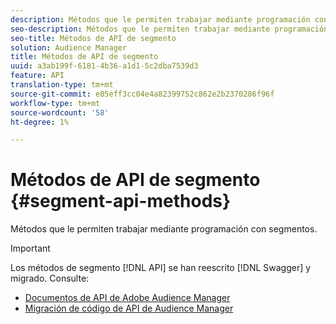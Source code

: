 ```yaml
---
description: Métodos que le permiten trabajar mediante programación con segmentos.
seo-description: Métodos que le permiten trabajar mediante programación con segmentos.
seo-title: Métodos de API de segmento
solution: Audience Manager
title: Métodos de API de segmento
uuid: a3ab199f-6181-4b36-a1d1-5c2dba7539d3
feature: API
translation-type: tm+mt
source-git-commit: e05eff3cc04e4a82399752c862e2b2370286f96f
workflow-type: tm+mt
source-wordcount: '58'
ht-degree: 1%

---
```



# Métodos de API de segmento {#segment-api-methods}

Métodos que le permiten trabajar mediante programación con segmentos.

>[!IMPORTANT]
>
>Los métodos de segmento [!DNL API] se han reescrito [!DNL Swagger] y migrado. Consulte:
>
>* [Documentos de API de Adobe Audience Manager](https://bank.demdex.com/portal/swagger/index.html)
>* [Migración de código de API de Audience Manager](../../api/api-swagger-migration.md)
